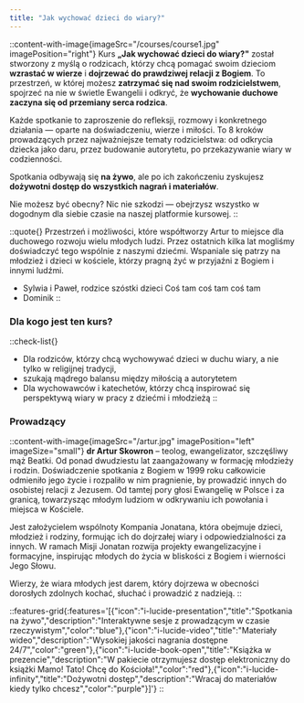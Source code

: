 ```yaml
---
title: "Jak wychować dzieci do wiary?"
---
```


::content-with-image{imageSrc="/courses/course1.jpg" imagePosition="right"}
Kurs **„Jak wychować dzieci do wiary?"** został stworzony z myślą o rodzicach, którzy chcą pomagać swoim dzieciom **wzrastać w wierze** i **dojrzewać do prawdziwej relacji z Bogiem**. To przestrzeń, w której możesz **zatrzymać się nad swoim rodzicielstwem**, spojrzeć na nie w świetle Ewangelii i odkryć, że **wychowanie duchowe zaczyna się od przemiany serca rodzica**.

Każde spotkanie to zaproszenie do refleksji, rozmowy i konkretnego działania — oparte na doświadczeniu, wierze i miłości. To 8 kroków prowadzących przez najważniejsze tematy rodzicielstwa: od odkrycia dziecka jako daru, przez budowanie autorytetu, po przekazywanie wiary w codzienności.

Spotkania odbywają się **na żywo**, ale po ich zakończeniu zyskujesz **dożywotni dostęp do wszystkich nagrań i materiałów**.

Nie możesz być obecny? Nic nie szkodzi — obejrzysz wszystko w dogodnym dla siebie czasie na naszej platformie kursowej.
::

::quote{}
Przestrzeń i możliwości, które współtworzy Artur to miejsce dla duchowego rozwoju wielu młodych ludzi. Przez ostatnich kilka lat mogliśmy doświadczyć tego wspólnie z naszymi dziećmi. Wspaniale się patrzy na młodzież i dzieci w kościele, którzy pragną żyć w przyjaźni z Bogiem i innymi ludźmi.
- Sylwia i Paweł, rodzice szóstki dzieci
Coś tam coś tam coś tam
- Dominik
::

### Dla kogo jest ten kurs?

::check-list{}
- Dla rodziców, którzy chcą wychowywać dzieci w duchu wiary, a nie tylko w religijnej tradycji,
- szukają mądrego balansu między miłością a autorytetem
- Dla wychowawców i katechetów, którzy chcą inspirować się perspektywą wiary w pracy z dziećmi i młodzieżą
::

### Prowadzący

::content-with-image{imageSrc="/artur.jpg" imagePosition="left" imageSize="small"}
**dr Artur Skowron** – teolog, ewangelizator, szczęśliwy mąż Beatki. Od ponad dwudziestu lat zaangażowany w formację młodzieży i rodzin. Doświadczenie spotkania z Bogiem w 1999 roku całkowicie odmieniło jego życie i rozpaliło w nim pragnienie, by prowadzić innych do osobistej relacji z Jezusem. Od tamtej pory głosi Ewangelię w Polsce i za granicą, towarzysząc młodym ludziom w odkrywaniu ich powołania i miejsca w Kościele.

Jest założycielem wspólnoty Kompania Jonatana, która obejmuje dzieci, młodzież i rodziny, formując ich do dojrzałej wiary i odpowiedzialności za innych. W ramach Misji Jonatan rozwija projekty ewangelizacyjne i formacyjne, inspirując młodych do życia w bliskości z Bogiem i wierności Jego Słowu.

Wierzy, że wiara młodych jest darem, który dojrzewa w obecności dorosłych zdolnych kochać, słuchać i prowadzić z nadzieją.
::

::features-grid{:features='[{"icon":"i-lucide-presentation","title":"Spotkania na żywo","description":"Interaktywne sesje z prowadzącym w czasie rzeczywistym","color":"blue"},{"icon":"i-lucide-video","title":"Materiały wideo","description":"Wysokiej jakości nagrania dostępne 24/7","color":"green"},{"icon":"i-lucide-book-open","title":"Książka w prezencie","description":"W pakiecie otrzymujesz dostęp elektroniczny do książki Mamo! Tato! Chcę do Kościoła!","color":"red"},{"icon":"i-lucide-infinity","title":"Dożywotni dostęp","description":"Wracaj do materiałów kiedy tylko chcesz","color":"purple"}]'}
::
